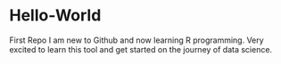 # Hello-World
First Repo
I am new to Github and now learning R programming. Very excited to learn this tool and get started on the journey of data science.
